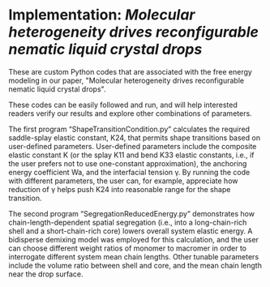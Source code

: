 # Implementation: *Molecular heterogeneity drives reconfigurable nematic liquid crystal drops*

These are custom Python codes that are associated with the free energy modeling in our paper, "Molecular heterogeneity drives reconfigurable nematic liquid crystal drops".

These codes can be easily followed and run, and will help interested readers verify our results and explore other combinations of parameters. 

The first program “ShapeTransitionCondition.py” calculates the required saddle-splay elastic constant, K24, that permits shape transitions based on user-defined parameters. User-defined parameters include the composite elastic constant K (or the splay K11 and bend K33 elastic constants, i.e., if the user prefers not to use one-constant approximation), the anchoring energy coefficient Wa, and the interfacial tension γ. By running the code with different parameters, the user can, for example, appreciate how reduction of γ helps push K24 into reasonable range for the shape transition. 

The second program “SegregationReducedEnergy.py” demonstrates how chain-length-dependent spatial segregation (i.e., into a long-chain-rich shell and a short-chain-rich core) lowers overall system elastic energy. A bidisperse demixing model was employed for this calculation, and the user can choose different weight ratios of monomer to macromer in order to interrogate different system mean chain lengths. Other tunable parameters include the volume ratio between shell and core, and the mean chain length near the drop surface.
